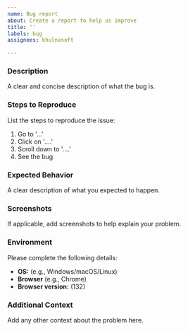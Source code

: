 ```yaml
---
name: Bug report
about: Create a report to help us improve
title: ''
labels: bug
assignees: khulnasoft

---
```


<!-- Thank you for taking the time to report a bug! Please fill out the template below. -->

### Description

A clear and concise description of what the bug is.

### Steps to Reproduce

List the steps to reproduce the issue:

1. Go to '...'
2. Click on '....'
3. Scroll down to '....'
4. See the bug

### Expected Behavior

A clear description of what you expected to happen.

### Screenshots

If applicable, add screenshots to help explain your problem.

### Environment

Please complete the following details:

- **OS:** (e.g., Windows/macOS/Linux)
- **Browser** (e.g., Chrome)
- **Browser version:** (132)

### Additional Context

Add any other context about the problem here.

